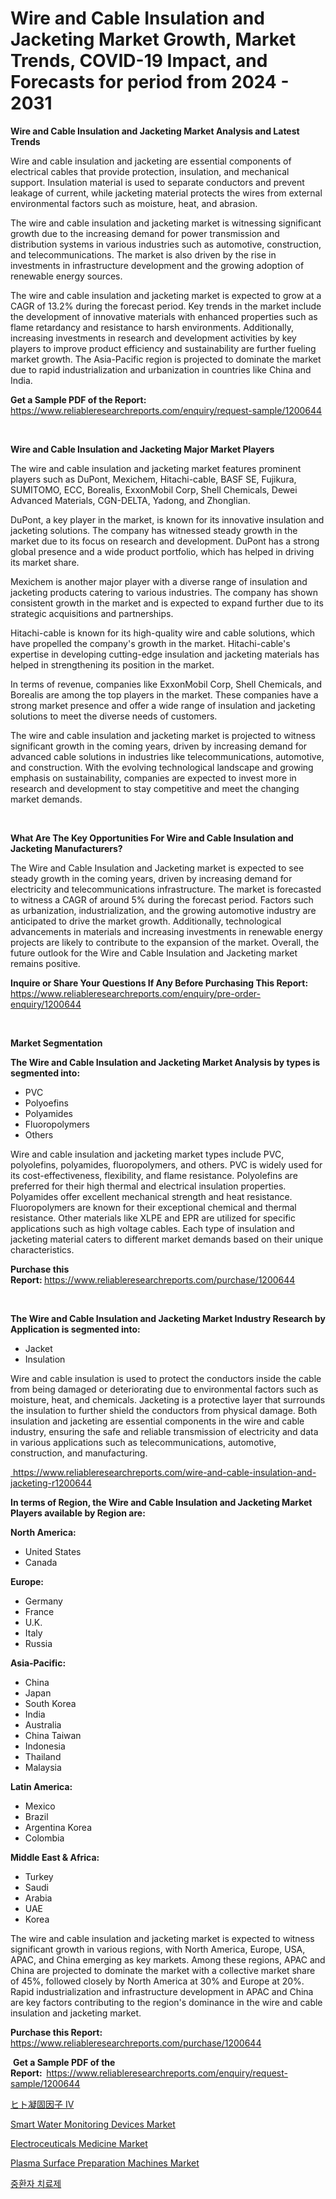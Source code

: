 <p><h1>Wire and Cable Insulation and Jacketing Market Growth, Market Trends, COVID-19 Impact, and Forecasts for period from 2024 - 2031</h1></p><p><strong>Wire and Cable Insulation and Jacketing Market Analysis and Latest Trends</strong></p>
<p><p>Wire and cable insulation and jacketing are essential components of electrical cables that provide protection, insulation, and mechanical support. Insulation material is used to separate conductors and prevent leakage of current, while jacketing material protects the wires from external environmental factors such as moisture, heat, and abrasion.</p><p>The wire and cable insulation and jacketing market is witnessing significant growth due to the increasing demand for power transmission and distribution systems in various industries such as automotive, construction, and telecommunications. The market is also driven by the rise in investments in infrastructure development and the growing adoption of renewable energy sources.</p><p>The wire and cable insulation and jacketing market is expected to grow at a CAGR of 13.2% during the forecast period. Key trends in the market include the development of innovative materials with enhanced properties such as flame retardancy and resistance to harsh environments. Additionally, increasing investments in research and development activities by key players to improve product efficiency and sustainability are further fueling market growth. The Asia-Pacific region is projected to dominate the market due to rapid industrialization and urbanization in countries like China and India.</p></p>
<p><strong>Get a Sample PDF of the Report:&nbsp;</strong> <a href="https://www.reliableresearchreports.com/enquiry/request-sample/1200644">https://www.reliableresearchreports.com/enquiry/request-sample/1200644</a></p>
<p>&nbsp;</p>
<p><strong>Wire and Cable Insulation and Jacketing Major Market Players</strong></p>
<p><p>The wire and cable insulation and jacketing market features prominent players such as DuPont, Mexichem, Hitachi-cable, BASF SE, Fujikura, SUMITOMO, ECC, Borealis, ExxonMobil Corp, Shell Chemicals, Dewei Advanced Materials, CGN-DELTA, Yadong, and Zhonglian. </p><p>DuPont, a key player in the market, is known for its innovative insulation and jacketing solutions. The company has witnessed steady growth in the market due to its focus on research and development. DuPont has a strong global presence and a wide product portfolio, which has helped in driving its market share.</p><p>Mexichem is another major player with a diverse range of insulation and jacketing products catering to various industries. The company has shown consistent growth in the market and is expected to expand further due to its strategic acquisitions and partnerships.</p><p>Hitachi-cable is known for its high-quality wire and cable solutions, which have propelled the company's growth in the market. Hitachi-cable's expertise in developing cutting-edge insulation and jacketing materials has helped in strengthening its position in the market.</p><p>In terms of revenue, companies like ExxonMobil Corp, Shell Chemicals, and Borealis are among the top players in the market. These companies have a strong market presence and offer a wide range of insulation and jacketing solutions to meet the diverse needs of customers. </p><p>The wire and cable insulation and jacketing market is projected to witness significant growth in the coming years, driven by increasing demand for advanced cable solutions in industries like telecommunications, automotive, and construction. With the evolving technological landscape and growing emphasis on sustainability, companies are expected to invest more in research and development to stay competitive and meet the changing market demands.</p></p>
<p>&nbsp;</p>
<p><strong>What Are The Key Opportunities For Wire and Cable Insulation and Jacketing Manufacturers?</strong></p>
<p><p>The Wire and Cable Insulation and Jacketing market is expected to see steady growth in the coming years, driven by increasing demand for electricity and telecommunications infrastructure. The market is forecasted to witness a CAGR of around 5% during the forecast period. Factors such as urbanization, industrialization, and the growing automotive industry are anticipated to drive the market growth. Additionally, technological advancements in materials and increasing investments in renewable energy projects are likely to contribute to the expansion of the market. Overall, the future outlook for the Wire and Cable Insulation and Jacketing market remains positive.</p></p>
<p><strong>Inquire or Share Your Questions If Any Before Purchasing This Report:</strong> <a href="https://www.reliableresearchreports.com/enquiry/pre-order-enquiry/1200644">https://www.reliableresearchreports.com/enquiry/pre-order-enquiry/1200644</a></p>
<p>&nbsp;</p>
<p><strong>Market Segmentation</strong></p>
<p><strong>The Wire and Cable Insulation and Jacketing Market Analysis by types is segmented into:</strong></p>
<p><ul><li>PVC</li><li>Polyoefins</li><li>Polyamides</li><li>Fluoropolymers</li><li>Others</li></ul></p>
<p><p>Wire and cable insulation and jacketing market types include PVC, polyolefins, polyamides, fluoropolymers, and others. PVC is widely used for its cost-effectiveness, flexibility, and flame resistance. Polyolefins are preferred for their high thermal and electrical insulation properties. Polyamides offer excellent mechanical strength and heat resistance. Fluoropolymers are known for their exceptional chemical and thermal resistance. Other materials like XLPE and EPR are utilized for specific applications such as high voltage cables. Each type of insulation and jacketing material caters to different market demands based on their unique characteristics.</p></p>
<p><strong>Purchase this Report:&nbsp;</strong><a href="https://www.reliableresearchreports.com/purchase/1200644">https://www.reliableresearchreports.com/purchase/1200644</a></p>
<p>&nbsp;</p>
<p><strong>The Wire and Cable Insulation and Jacketing Market Industry Research by Application is segmented into:</strong></p>
<p><ul><li>Jacket</li><li>Insulation</li></ul></p>
<p><p>Wire and cable insulation is used to protect the conductors inside the cable from being damaged or deteriorating due to environmental factors such as moisture, heat, and chemicals. Jacketing is a protective layer that surrounds the insulation to further shield the conductors from physical damage. Both insulation and jacketing are essential components in the wire and cable industry, ensuring the safe and reliable transmission of electricity and data in various applications such as telecommunications, automotive, construction, and manufacturing.</p></p>
<p><a href="https://www.reliableresearchreports.com/wire-and-cable-insulation-and-jacketing-r1200644">&nbsp;https://www.reliableresearchreports.com/wire-and-cable-insulation-and-jacketing-r1200644</a></p>
<p><strong>In terms of Region, the Wire and Cable Insulation and Jacketing Market Players available by Region are:</strong></p>
<p>
    <p> <strong> North America: </strong>
        <ul>
            <li>United States</li>
            <li>Canada</li>
        </ul>
        </p> 
    <p> <strong> Europe: </strong>
        <ul>
            <li>Germany</li>
            <li>France</li>
            <li>U.K.</li>
            <li>Italy</li>
            <li>Russia</li>
        </ul>
        </p> 
    <p> <strong> Asia-Pacific: </strong>
        <ul>
            <li>China</li>
            <li>Japan</li>
            <li>South Korea</li>
            <li>India</li>
            <li>Australia</li>
            <li>China Taiwan</li>
            <li>Indonesia</li>
            <li>Thailand</li>
            <li>Malaysia</li>
        </ul>
        </p> 
    <p> <strong> Latin America: </strong>
        <ul>
            <li>Mexico</li>
            <li>Brazil</li>
            <li>Argentina Korea</li>
            <li>Colombia</li>
        </ul>
        </p> 
    <p> <strong> Middle East & Africa: </strong>
        <ul>
            <li>Turkey</li>
            <li>Saudi</li>
            <li>Arabia</li>
            <li>UAE</li>
            <li>Korea</li>
        </ul>
    </p>
    </p>
<p><p>The wire and cable insulation and jacketing market is expected to witness significant growth in various regions, with North America, Europe, USA, APAC, and China emerging as key markets. Among these regions, APAC and China are projected to dominate the market with a collective market share of 45%, followed closely by North America at 30% and Europe at 20%. Rapid industrialization and infrastructure development in APAC and China are key factors contributing to the region's dominance in the wire and cable insulation and jacketing market.</p></p>
<p><strong>Purchase this Report: </strong><a href="https://www.reliableresearchreports.com/purchase/1200644">https://www.reliableresearchreports.com/purchase/1200644</a></p>
<p>&nbsp;<strong>Get a Sample PDF of the Report:&nbsp;&nbsp;</strong><a href="https://www.reliableresearchreports.com/enquiry/request-sample/1200644">https://www.reliableresearchreports.com/enquiry/request-sample/1200644</a></p>
<p><strong></strong></p>
<p><p><a href="https://github.com/hardee896/Market-Research-Report-List-1/blob/main/121103789413.md">ヒト凝固因子 IV</a></p><p><a href="https://www.linkedin.com/pulse/smart-water-monitoring-devices-market-share-evolution-wmlrc">Smart Water Monitoring Devices Market</a></p><p><a href="https://www.linkedin.com/pulse/electroceuticals-medicine-market-analysis-sze-forecasted-period-kf52f">Electroceuticals Medicine Market</a></p><p><a href="https://github.com/Whitneyboyettebo9kiw7yr13/Market-Research-Report-List-2/blob/main/plasma-surface-preparation-machines-market.md">Plasma Surface Preparation Machines Market</a></p><p><a href="https://github.com/Penelolack456456/Market-Research-Report-List-1/blob/main/713698082041.md">중환자 치료제</a></p></p>